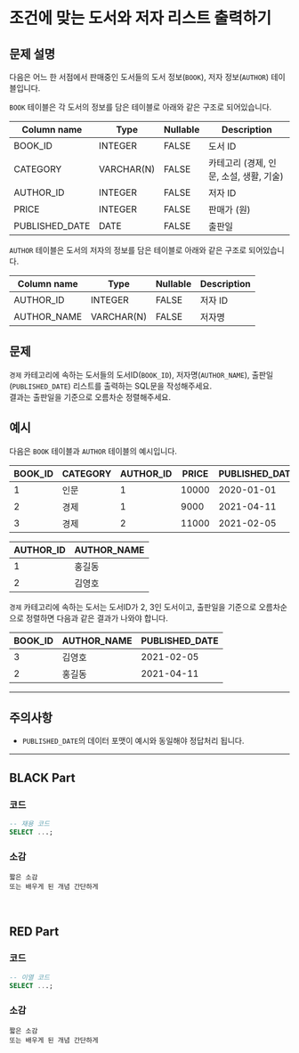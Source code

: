 # 조건에 맞는 도서와 저자 리스트 출력하기

## 문제 설명

다음은 어느 한 서점에서 판매중인 도서들의 도서 정보(`BOOK`), 저자 정보(`AUTHOR`) 테이블입니다.

`BOOK` 테이블은 각 도서의 정보를 담은 테이블로 아래와 같은 구조로 되어있습니다.

| Column name      | Type        | Nullable | Description              |
|------------------|-------------|----------|--------------------------|
| BOOK_ID          | INTEGER     | FALSE    | 도서 ID                  |
| CATEGORY         | VARCHAR(N)  | FALSE    | 카테고리 (경제, 인문, 소설, 생활, 기술) |
| AUTHOR_ID        | INTEGER     | FALSE    | 저자 ID                  |
| PRICE            | INTEGER     | FALSE    | 판매가 (원)              |
| PUBLISHED_DATE   | DATE        | FALSE    | 출판일                   |

`AUTHOR` 테이블은 도서의 저자의 정보를 담은 테이블로 아래와 같은 구조로 되어있습니다.

| Column name      | Type        | Nullable | Description |
|------------------|-------------|----------|-------------|
| AUTHOR_ID        | INTEGER     | FALSE    | 저자 ID     |
| AUTHOR_NAME      | VARCHAR(N)  | FALSE    | 저자명      |


## 문제

`경제` 카테고리에 속하는 도서들의 도서ID(`BOOK_ID`), 저자명(`AUTHOR_NAME`), 출판일(`PUBLISHED_DATE`) 리스트를 출력하는 SQL문을 작성해주세요.  
결과는 출판일을 기준으로 오름차순 정렬해주세요.


## 예시

다음은 `BOOK` 테이블과 `AUTHOR` 테이블의 예시입니다.

| BOOK_ID | CATEGORY | AUTHOR_ID | PRICE  | PUBLISHED_DATE |
|---------|----------|-----------|--------|----------------|
| 1       | 인문     | 1         | 10000  | 2020-01-01     |
| 2       | 경제     | 1         | 9000   | 2021-04-11     |
| 3       | 경제     | 2         | 11000  | 2021-02-05     |

| AUTHOR_ID | AUTHOR_NAME |
|-----------|-------------|
| 1         | 홍길동      |
| 2         | 김영호      |

`경제` 카테고리에 속하는 도서는 도서ID가 2, 3인 도서이고, 출판일을 기준으로 오름차순으로 정렬하면 다음과 같은 결과가 나와야 합니다.

| BOOK_ID | AUTHOR_NAME | PUBLISHED_DATE |
|---------|-------------|----------------|
| 3       | 김영호      | 2021-02-05     |
| 2       | 홍길동      | 2021-04-11     |

---

## 주의사항

- `PUBLISHED_DATE`의 데이터 포맷이 예시와 동일해야 정답처리 됩니다.

---

## BLACK Part

### 코드
```sql
-- 재용 코드
SELECT ...;
```
### 소감
```plaintext
짧은 소감
또는 배우게 된 개념 간단하게
```

<br/>


## RED Part

### 코드
```sql
-- 이열 코드
SELECT ...;
```
### 소감
```plaintext
짧은 소감
또는 배우게 된 개념 간단하게
```



